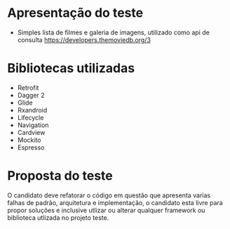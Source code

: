 # Apresentação do teste

- Simples lista de filmes e galeria de imagens, utilizado como api de consulta https://developers.themoviedb.org/3

# Bibliotecas utilizadas

- Retrofit
- Dagger 2
- Glide
- Rxandroid
- Lifecycle
- Navigation
- Cardview
- Mockito
- Espresso

# Proposta do teste

O candidato deve refatorar o código em questão que apresenta varias falhas de padrão, arquitetura e implementação, o candidato esta livre para propor soluções e inclusive utlizar ou alterar qualquer framework ou biblioteca utlizada no projeto teste.
